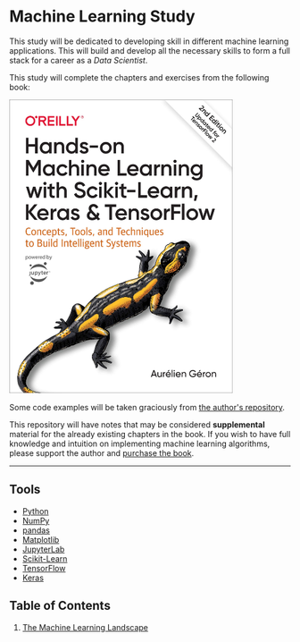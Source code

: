 # Machine Learning Study

This study will be dedicated to developing skill in different machine learning applications. This will build and develop all the necessary skills to form a full stack for a career as a *Data Scientist*.

This study will complete the chapters and exercises from the following book:

<a href="https://www.amazon.com/Hands-Machine-Learning-Scikit-Learn-TensorFlow/dp/1492032646/"><img src="images/hands-on-book-cover.jpg" alt="Hands-on Machine Learning with Scikit-Learn, Keras & Tensorflow by Aurelien Geron" width=400px></a>

Some code examples will be taken graciously from [the author's repository](https://github.com/ageron/handson-ml2).

This repository will have notes that may be considered **supplemental** material for the already existing chapters in the book. If you wish to have full knowledge and intuition on implementing machine learning algorithms, please support the author and <a href="https://www.amazon.com/Hands-Machine-Learning-Scikit-Learn-TensorFlow/dp/1492032646/"> purchase the book</a>.

---

## Tools
    
- [Python](https://www.python.org/downloads/)
- [NumPy](https://numpy.org/install/)
- [pandas](https://pandas.pydata.org/pandas-docs/stable/getting_started/install.html)
- [Matplotlib](https://matplotlib.org/stable/users/installing.html)
- [JupyterLab](https://jupyterlab.readthedocs.io/en/stable/getting_started/installation.html)
- [Scikit-Learn](https://scikit-learn.org/stable/install.html)
- [TensorFlow](https://www.tensorflow.org/install)
- [Keras](https://keras.io/getting_started/)


## Table of Contents

1. [The Machine Learning Landscape](1-ml-landscape/notes.md)